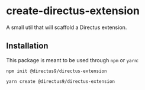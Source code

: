 # create-directus-extension

A small util that will scaffold a Directus extension.

## Installation

This package is meant to be used through `npm` or `yarn`:

```
npm init @directus9/directus-extension
```

```
yarn create @directus9/directus-extension
```
